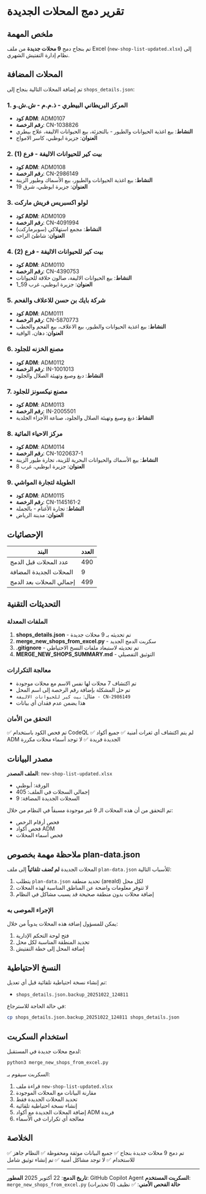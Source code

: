 # تقرير دمج المحلات الجديدة

## ملخص المهمة

تم بنجاح دمج **9 محلات جديدة** من ملف Excel (`new-shop-list-updated.xlsx`) إلى نظام إدارة التفتيش الشهري.

## المحلات المضافة

تم إضافة المحلات التالية بنجاح إلى `shops_details.json`:

### 1. المركز البريطاني البيطري - ذ.م.م - ش.ش.و
- **كود ADM**: ADM0107
- **رقم الرخصة**: CN-1038826
- **النشاط**: بيع اغذية الحيوانات والطيور - بالتجزئة، بيع الحيوانات الاليفة، علاج بيطري
- **العنوان**: جزيرة ابوظبي، كاسر الامواج

### 2. بيت كير للحيوانات الاليفة - فرع (1)
- **كود ADM**: ADM0108
- **رقم الرخصة**: CN-2986149
- **النشاط**: بيع اغذية الحيوانات والطيور، بيع الأسماك وطيور الزينة
- **العنوان**: جزيرة ابوظبي، شرق 19

### 3. لولو اكسبريس فريش ماركت
- **كود ADM**: ADM0109
- **رقم الرخصة**: CN-4091994
- **النشاط**: مجمع استهلاكي (سوبرماركت)
- **العنوان**: شاطئ الراحة

### 4. بيت كير للحيوانات الاليفة - فرع (2)
- **كود ADM**: ADM0110
- **رقم الرخصة**: CN-4390753
- **النشاط**: بيع الحيوانات الاليفة، صالون حلاقة للحيوانات
- **العنوان**: جزيرة ابوظبي، غرب 59_1

### 5. شركة بايك بن حسن للاعلاف والفحم
- **كود ADM**: ADM0111
- **رقم الرخصة**: CN-5870773
- **النشاط**: بيع اغذية الحيوانات والطيور، بيع الاعلاف، بيع الفحم والحطب
- **العنوان**: دهان، الوافية

### 6. مصنع الخزنه للجلود
- **كود ADM**: ADM0112
- **رقم الرخصة**: IN-1001013
- **النشاط**: دبغ وصبغ وتهيئة الصلال والجلود

### 7. مصنع نيكسونز للجلود
- **كود ADM**: ADM0113
- **رقم الرخصة**: IN-2005501
- **النشاط**: دبغ وصبغ وتهيئة الصلال والجلود، صناعة الأجزاء الجلدية

### 8. مركز الاحياء المائية
- **كود ADM**: ADM0114
- **رقم الرخصة**: CN-1020637-1
- **النشاط**: بيع الأسماك والحيوانات البحرية للزينة، تجارة طيور الزينة
- **العنوان**: جزيرة ابوظبي، غرب 8

### 9. الطويلة لتجارة المواشي
- **كود ADM**: ADM0115
- **رقم الرخصة**: CN-1145161-2
- **النشاط**: تجارة الأغنام - بالجملة
- **العنوان**: مدينة الرياض

## الإحصائيات

| البند | العدد |
|-------|------|
| عدد المحلات قبل الدمج | 490 |
| المحلات الجديدة المضافة | 9 |
| إجمالي المحلات بعد الدمج | 499 |

## التحديثات التقنية

### الملفات المعدلة
1. **shops_details.json** - تم تحديثه بـ 9 محلات جديدة
2. **merge_new_shops_from_excel.py** - سكربت الدمج الجديد
3. **.gitignore** - تم تحديثه لاستبعاد ملفات النسخ الاحتياطي
4. **MERGE_NEW_SHOPS_SUMMARY.md** - التوثيق التفصيلي

### معالجة التكرارات
- تم اكتشاف 7 محلات لها نفس الاسم مع محلات موجودة
- تم حل المشكلة بإضافة رقم الرخصة إلى اسم المحل
- مثال: `بيت كير للحيوانات الاليفة - CN-2986149`
- هذا يضمن عدم فقدان أي بيانات

### التحقق من الأمان
✅ تم فحص الكود باستخدام CodeQL
✅ لم يتم اكتشاف أي ثغرات أمنية
✅ جميع أكواد ADM الجديدة فريدة
✅ لا توجد أسماء محلات مكررة

## مصدر البيانات

**الملف المصدر**: `new-shop-list-updated.xlsx`
- الورقة: أبوظبي
- إجمالي السجلات في الملف: 405
- السجلات الجديدة المضافة: 9

تم التحقق من أن هذه المحلات الـ 9 غير موجودة مسبقاً في النظام من خلال:
- فحص أرقام الرخص
- فحص أكواد ADM
- فحص أسماء المحلات

## ملاحظة مهمة بخصوص plan-data.json

المحلات الجديدة **لم تُضف تلقائياً** إلى ملف `plan-data.json` للأسباب التالية:

1. يتطلب `plan-data.json` تحديد منطقة (areaId) لكل محل
2. لا تتوفر معلومات واضحة عن المناطق المناسبة لهذه المحلات
3. إضافة محلات بدون منطقة صحيحة قد يسبب مشاكل في النظام

### الإجراء الموصى به
يمكن للمسؤول إضافة هذه المحلات يدوياً من خلال:
1. فتح لوحة التحكم الإدارية
2. تحديد المنطقة المناسبة لكل محل
3. إضافة المحل إلى خطة التفتيش

## النسخ الاحتياطية

تم إنشاء نسخة احتياطية تلقائية قبل أي تعديل:
- `shops_details.json.backup_20251022_124811`

في حالة الحاجة للاسترجاع:
```bash
cp shops_details.json.backup_20251022_124811 shops_details.json
```

## استخدام السكربت

لدمج محلات جديدة في المستقبل:

```bash
python3 merge_new_shops_from_excel.py
```

السكربت سيقوم بـ:
1. قراءة ملف `new-shop-list-updated.xlsx`
2. مقارنة البيانات مع المحلات الموجودة
3. تحديد المحلات الجديدة فقط
4. إنشاء نسخة احتياطية تلقائية
5. إضافة المحلات الجديدة مع أكواد ADM فريدة
6. معالجة أي تكرارات في الأسماء

## الخلاصة

✅ تم دمج 9 محلات جديدة بنجاح
✅ جميع البيانات موثقة ومحفوظة
✅ النظام جاهز للاستخدام
✅ لا توجد مشاكل أمنية
✅ تم إنشاء توثيق شامل

---

**تاريخ الدمج**: 22 أكتوبر 2025
**المطور**: GitHub Copilot Agent
**السكربت المستخدم**: `merge_new_shops_from_excel.py`
**حالة الفحص الأمني**: ✅ نظيف (0 تحذيرات)
